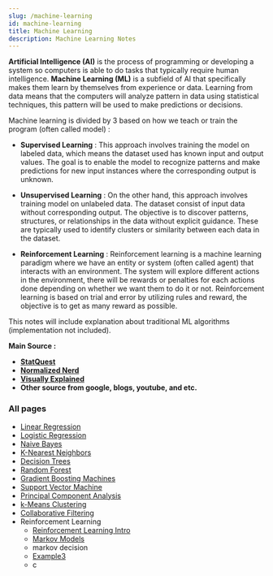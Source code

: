 ```yaml
---
slug: /machine-learning
id: machine-learning
title: Machine Learning
description: Machine Learning Notes
---
```


**Artificial Intelligence (AI)** is the process of programming or developing a system so computers is able to do tasks that typically require human intelligence. **Machine Learning (ML)** is a subfield of AI that specifically makes them learn by themselves from experience or data. Learning from data means that the computers will analyze pattern in data using statistical techniques, this pattern will be used to make predictions or decisions.

Machine learning is divided by 3 based on how we teach or train the program (often called model) :

- **Supervised Learning** : This approach involves training the model on labeled data, which means the dataset used has known input and output values. The goal is to enable the model to recognize patterns and make predictions for new input instances where the corresponding output is unknown.

- **Unsupervised Learning** : On the other hand, this approach involves training model on unlabeled data. The dataset consist of input data without corresponding output. The objective is to discover patterns, structures, or relationships in the data without explicit guidance. These are typically used to identify clusters or similarity between each data in the dataset.

- **Reinforcement Learning** : Reinforcement learning is a machine learning paradigm where we have an entity or system (often called agent) that interacts with an environment. The system will explore different actions in the environment, there will be rewards or penalties for each actions done depending on whether we want them to do it or not. Reinforcement learning is based on trial and error by utilizing rules and reward, the objective is to get as many reward as possible.

This notes will include explanation about traditional ML algorithms (implementation not included).

**Main Source :**

- **[StatQuest](https://www.youtube.com/@statquest)**
- **[Normalized Nerd](https://www.youtube.com/@NormalizedNerd)**
- **[Visually Explained](https://www.youtube.com/@VisuallyExplained)**
- **Other source from google, blogs, youtube, and etc.**

### All pages

- [Linear Regression](machine-learning/linear-regression)
- [Logistic Regression](machine-learning/logistic-regression)
- [Naive Bayes](machine-learning/naive-bayes)
- [K-Nearest Neighbors](machine-learning/k-nearest-neighbors)
- [Decision Trees](machine-learning/decision-trees)
- [Random Forest](machine-learning/random-forest)
- [Gradient Boosting Machines](machine-learning/gradient-boosting-machine)
- [Support Vector Machine](machine-learning/support-vector-machine)
- [Principal Component Analysis](machine-learning/principal-component-analysis)
- [k-Means Clustering](machine-learning/k-means-clustering)
- [Collaborative Filtering](machine-learning/collaborative-filtering)
- Reinforcement Learning
  - [Reinforcement Learning Intro](machine-learning/reinforcement-learning/reinforcement-learning-intro)
  - [Markov Models](machine-learning/reinforcement-learning/markov-models)
  - markov decision
  - [Example3](machine-learning/reinforcement-learning/example3)
  - c
